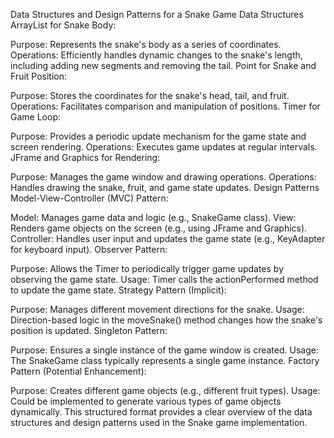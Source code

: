 Data Structures and Design Patterns for a Snake Game
Data Structures
ArrayList<Point> for Snake Body:

Purpose: Represents the snake's body as a series of coordinates.
Operations: Efficiently handles dynamic changes to the snake's length, including adding new segments and removing the tail.
Point for Snake and Fruit Position:

Purpose: Stores the coordinates for the snake's head, tail, and fruit.
Operations: Facilitates comparison and manipulation of positions.
Timer for Game Loop:

Purpose: Provides a periodic update mechanism for the game state and screen rendering.
Operations: Executes game updates at regular intervals.
JFrame and Graphics for Rendering:

Purpose: Manages the game window and drawing operations.
Operations: Handles drawing the snake, fruit, and game state updates.
Design Patterns
Model-View-Controller (MVC) Pattern:

Model: Manages game data and logic (e.g., SnakeGame class).
View: Renders game objects on the screen (e.g., using JFrame and Graphics).
Controller: Handles user input and updates the game state (e.g., KeyAdapter for keyboard input).
Observer Pattern:

Purpose: Allows the Timer to periodically trigger game updates by observing the game state.
Usage: Timer calls the actionPerformed method to update the game state.
Strategy Pattern (Implicit):

Purpose: Manages different movement directions for the snake.
Usage: Direction-based logic in the moveSnake() method changes how the snake's position is updated.
Singleton Pattern:

Purpose: Ensures a single instance of the game window is created.
Usage: The SnakeGame class typically represents a single game instance.
Factory Pattern (Potential Enhancement):

Purpose: Creates different game objects (e.g., different fruit types).
Usage: Could be implemented to generate various types of game objects dynamically.
This structured format provides a clear overview of the data structures and design patterns used in the Snake game implementation.